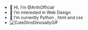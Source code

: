 - 👋 Hi, I’m @ArthOfficial
- 👀 I’m interested in Web Design
- 🌱 I’m currently Python , html and css
- ![CuteDinoDinosallyGIF](https://user-images.githubusercontent.com/107664148/184529791-fb3d8610-86c8-4da6-8414-8da65098e04a.gif)
